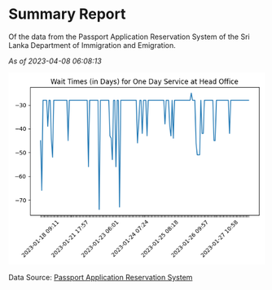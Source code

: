 # Summary Report

Of the data from the Passport Application Reservation System of the Sri Lanka Department of Immigration and Emigration.

*As of 2023-04-08 06:08:13*

![Wait Time Chart](summary.wait_time_chart.png)

Data Source: [Passport Application Reservation System](https://eservices.immigration.gov.lk:8443/appointment/pages/reservationApplication.xhtml)